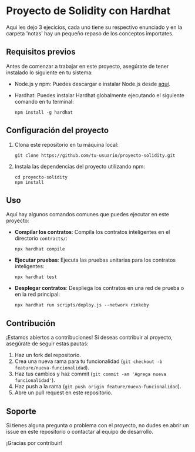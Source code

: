 # Proyecto de Solidity con Hardhat

Aqui les dejo 3 ejecicios, cada uno tiene su respectivo enunciado y en la carpeta 'notas' hay un pequeño repaso de los conceptos importates.

## Requisitos previos

Antes de comenzar a trabajar en este proyecto, asegúrate de tener instalado lo siguiente en tu sistema:

- Node.js y npm: Puedes descargar e instalar Node.js desde [aquí](https://nodejs.org/).
- Hardhat: Puedes instalar Hardhat globalmente ejecutando el siguiente comando en tu terminal:

  ```
  npm install -g hardhat
  ```

## Configuración del proyecto

1. Clona este repositorio en tu máquina local:

   ```
   git clone https://github.com/tu-usuario/proyecto-solidity.git
   ```

2. Instala las dependencias del proyecto utilizando npm:

   ```
   cd proyecto-solidity
   npm install
   ```

## Uso

Aquí hay algunos comandos comunes que puedes ejecutar en este proyecto:

- **Compilar los contratos**: Compila los contratos inteligentes en el directorio `contracts/`:

  ```
  npx hardhat compile
  ```

- **Ejecutar pruebas**: Ejecuta las pruebas unitarias para los contratos inteligentes:

  ```
  npx hardhat test
  ```

- **Desplegar contratos**: Despliega los contratos en una red de prueba o en la red principal:

  ```
  npx hardhat run scripts/deploy.js --network rinkeby
  ```

## Contribución

¡Estamos abiertos a contribuciones! Si deseas contribuir al proyecto, asegúrate de seguir estas pautas:

1. Haz un fork del repositorio.
2. Crea una nueva rama para tu funcionalidad (`git checkout -b feature/nueva-funcionalidad`).
3. Haz tus cambios y haz commit (`git commit -am 'Agrega nueva funcionalidad'`).
4. Haz push a la rama (`git push origin feature/nueva-funcionalidad`).
5. Abre un pull request en este repositorio.

## Soporte

Si tienes alguna pregunta o problema con el proyecto, no dudes en abrir un issue en este repositorio o contactar al equipo de desarrollo.

¡Gracias por contribuir!
